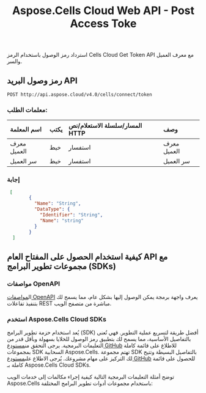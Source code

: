 ﻿---
title: Aspose.Cells Cloud Web API - Post Access Toke
second_title: Documen
ArticleTitle: Get Access Token with Client ID and Secre
linktitle: مفتاح الوصول بعد النشر
type: docs
url: /ar/post-access-token/
keywords: Access Token, Aspose Cloud, API Authentication, OAuth, REST API, Excel, Office Cloud, Token Managemen
description: استرداد رمز الوصول باستخدام الرمز Cells Cloud Get Token API، الذي يعمل كخدمة وكيل لإعادة توجيه طلبات المستخدم إلى خادم المصادقة السحابي Aspose، ويعيد رمز الوصول الناتج إلى العميل بشكل آمن
weight: 100
kwords: Excel، Office السحابة، REST API، المصادقة، إدارة الرمز، تكامل البرامج الوسيطة، السحابة الآمنة API، Aspose
---
استرداد رمز الوصول باستخدام الرمز Cells Cloud Get Token API مع معرف العميل والسر.

## **رمز وصول البريد API**

```
POST http://api.aspose.cloud/v4.0/cells/connect/token
```

### **معلمات الطلب:**

| اسم المعلمة| يكتب| المسار/سلسلة الاستعلام/نص HTTP| وصف|
|:- |:- |:- |:- |
| معرف العميل| خيط| استفسار| معرف العميل|
| سر العميل| خيط| استفسار| سر العميل|

### **إجابة**

```json
 [
        {
          "Name": "String",
          "DataType": {
            "Identifier": "String",
            "Name": "string"
          }
        }
  ]
```

## كيفية استخدام الحصول على المفتاح العام API مع مجموعات تطوير البرامج (SDKs)

### مواصفات OpenAPI

 ال[مواصفات OpenAPI](https://reference.aspose.cloud/cells/#/CellsAuthorityController/PostAccessToken) يعرف واجهة برمجة يمكن الوصول إليها بشكل عام، مما يسمح لك بتنفيذ تفاعلات REST مباشرة من متصفح الويب.

### استخدم Aspose.Cells Cloud SDKs

يُعد استخدام حزمة تطوير البرامج (SDK) أفضل طريقة لتسريع عملية التطوير. فهي تُعنى بالتفاصيل الأساسية، مما يسمح لك بتطبيق رمز الوصول للخلايا بسهولة وبأقل قدر من التعليمات البرمجية.
 يرجى التحقق من[مستودع GitHub](https://github.com/aspose-cells-cloud) للاطلاع على قائمة كاملة بمجموعات SDK السحابية Aspose.Cells. تهتم مجموعة SDK بالتفاصيل البسيطة وتتيح لك التركيز على مهام مشروعك. يُرجى الاطلاع على[مستودع GitHub](https://github.com/aspose-cells-cloud) للحصول على قائمة كاملة بـ Aspose.Cells Cloud SDKs.

توضح أمثلة التعليمات البرمجية التالية كيفية إجراء مكالمات إلى خدمات الويب Aspose.Cells باستخدام مجموعات أدوات تطوير البرامج المختلفة:
